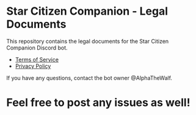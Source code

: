 # Star Citizen Companion - Legal Documents

This repository contains the legal documents for the Star Citizen Companion Discord bot.

- [Terms of Service](./TERMS_OF_SERVICE.md)
- [Privacy Policy](./PRIVACY_POLICY.md)

If you have any questions, contact the bot owner @AlphaTheWalf.

# Feel free to post any issues as well!
